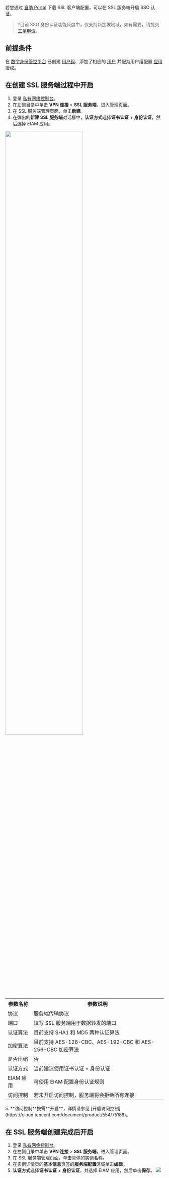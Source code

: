 若您通过 [自助 Portal](https://self-service-test.vpn.woa.com/) 下载 SSL 客户端配置，可以在 SSL 服务端开启 SSO 认证。
>?目前 SSO 身份认证功能灰度中，仅支持新加坡地域，如有需要，请提交 [工单申请](https://console.cloud.tencent.com/workorder/category)。
>

## 前提条件
在 [数字身份管控平台](https://console.cloud.tencent.com/eiam) 已创建 [用户组](https://cloud.tencent.com/document/product/1442/55067)、添加了相应的 [用户](https://cloud.tencent.com/document/product/1442/55066) 并配为用户组配置 [应用授权](https://cloud.tencent.com/document/product/1442/55069)。


## 在创建 SSL 服务端过程中开启
1. 登录 [私有网络控制台](https://console.cloud.tencent.com/vpc/vpc?rid=1)。
2. 在左侧目录中单击 **VPN 连接** > **SSL 服务端**，进入管理页面。
3. 在 SSL 服务端管理页面，单击**新建**。
4. 在弹出的**新建 SSL 服务端**对话框中，**认证方式**选择**证书认证** + **身份认证**，然后选择 EIAM 应用。
<img src="https://qcloudimg.tencent-cloud.cn/raw/e84fd4674fa394c8286462da60edcd52.png" width="70%">
<table>
<tr>
<th>参数名称</th>
<th>参数说明</th>
</tr>
<tr>
<td>协议</td>
<td>服务端传输协议</td>
</tr>
<tr>
<td>端口</td>
<td>填写 SSL 服务端用于数据转发的端口</td>
</tr>
<tr>
<td>认证算法</td>
<td>目前支持 SHA1 和 MD5 两种认证算法</td>
</tr>
<tr>
<td>加密算法</td>
<td>目前支持 AES-128-CBC、AES-192-CBC 和 AES-256-CBC 加密算法</td>
</tr>
<tr>
<td>是否压缩</td>
<td>否</td>
</tr>
<tr>
<td>认证方式</td>
<td>当前建议使用证书认证 + 身份认证</td>
</tr>
<tr>
<td>EIAM 应用</td>
<td>可使用 EIAM 配置身份认证规则</td>
</tr>
<tr>
<td>访问控制</td>
<td>若未开启访问控制，服务端将会拒绝所有连接</td>
</tr>
</table>
5. **访问控制**按需**开启**，详情请参见 [开启访问控制](https://cloud.tencent.com/document/product/554/75188)。

## 在 SSL 服务端创建完成后开启
1. 登录 [私有网络控制台](https://console.cloud.tencent.com/vpc/vpc?rid=1)。
2. 在左侧目录中单击 **VPN 连接** > **SSL 服务端**，进入管理页面。
3. 在 SSL 服务端管理页面，单击具体的实例名称。
4. 在实例详情页的**基本信息**页签的**服务端配置**区域单击**编辑**。
5. **认证方式**选择**证书认证** + **身份认证**，并选择 EIAM 应用，然后单击**保存**。
![](https://qcloudimg.tencent-cloud.cn/raw/bc4f4061b1bef06fd57b832420253ee3.png)
